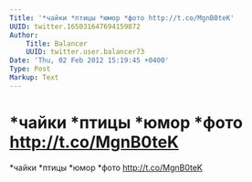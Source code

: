 ```yaml
---
Title: '*чайки *птицы *юмор *фото http://t.co/MgnB0teK'
UUID: twitter.165031647694159872
Author:
    Title: Balancer
    UUID: twitter.user.balancer73
Date: 'Thu, 02 Feb 2012 15:19:45 +0400'
Type: Post
Markup: Text
---
```


# *чайки *птицы *юмор *фото http://t.co/MgnB0teK

*чайки *птицы *юмор *фото http://t.co/MgnB0teK